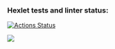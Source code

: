 ### Hexlet tests and linter status:
[![Actions Status](https://github.com/AlexandraPotekhina/python-project-50/actions/workflows/hexlet-check.yml/badge.svg)](https://github.com/AlexandraPotekhina/python-project-50/actions)

<a href="https://codeclimate.com/github/AlexandraPotekhina/python-project-50/maintainability"><img src="https://api.codeclimate.com/v1/badges/ba3b488889266f66e581/maintainability" /></a>